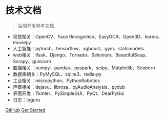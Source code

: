 
# 技术文档

> 后端开发参考文档.

 
* 视觉相关：OpenCV、Face Recognition、EasyOCR、Open3D、kornia、moviepy
* 人工智能：pytorch、tensorflow、xgboost、gym、statsmodels
* web相关：flask、Django、Tornado、Selenium、BeautifulSoup、Scrapy、gunicorn
* 数据相关：numpy、pandas、pyspark、scipy、Matplotlib、Seaborn
* 数据库相关：PyMySQL、sqlite3、redis-py
* 工业相关：micropython、PythonRobotics
* 声音相关：dejavu、librosa、pyAudioAnalysis、pydub
* 界面开发：Tkinter、PySimpleGUI、PyQt、DearPyGui
* 日志：loguru

[GitHub](https://gitee.com/easy16/ebatch.git)
[Get Started](articles/spring/如何利用Spring写业务代码.md)